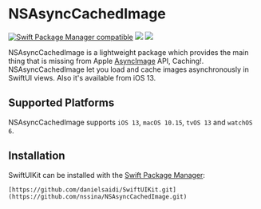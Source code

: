 # NSAsyncCachedImage

[![Swift Package Manager compatible](https://img.shields.io/badge/Swift%20Package%20Manager-compatible-success.svg)](https://github.com/apple/swift-package-manager)
[![](https://img.shields.io/endpoint?url=https%3A%2F%2Fswiftpackageindex.com%2Fapi%2Fpackages%2Fnssina%2FNSAsyncCachedImage%2Fbadge%3Ftype%3Dswift-versions)](https://swiftpackageindex.com/nssina/NSAsyncCachedImage)
[![](https://img.shields.io/endpoint?url=https%3A%2F%2Fswiftpackageindex.com%2Fapi%2Fpackages%2Fnssina%2FNSAsyncCachedImage%2Fbadge%3Ftype%3Dplatforms)](https://swiftpackageindex.com/nssina/NSAsyncCachedImage)

NSAsyncCachedImage is a lightweight package which provides the main thing that is missing from Apple [AsyncImage](https://developer.apple.com/documentation/swiftui/asyncimage) API, Caching!. NSAsyncCachedImage let you load and cache images asynchronously in SwiftUI views. Also it's available from iOS 13.

## Supported Platforms

NSAsyncCachedImage supports `iOS 13`, `macOS 10.15`, `tvOS 13` and `watchOS 6`.  

## Installation

SwiftUIKit can be installed with the [Swift Package Manager](https://www.swift.org/package-manager/):

```
[https://github.com/danielsaidi/SwiftUIKit.git](https://github.com/nssina/NSAsyncCachedImage.git)
```

